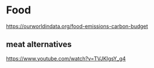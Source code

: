 # Food
https://ourworldindata.org/food-emissions-carbon-budget

## meat alternatives
https://www.youtube.com/watch?v=TVJKIgsY_g4
